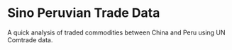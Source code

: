 # Sino Peruvian Trade Data

A quick analysis of traded commodities between China and Peru using UN Comtrade data.
